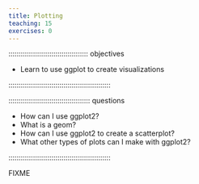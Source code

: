 ```yaml
---
title: Plotting
teaching: 15
exercises: 0
---
```


::::::::::::::::::::::::::::::::::::::: objectives

- Learn to use ggplot to create visualizations

::::::::::::::::::::::::::::::::::::::::::::::::::

:::::::::::::::::::::::::::::::::::::::: questions

- How can I use ggplot2?
- What is a geom?
- How can I use ggplot2 to create a scatterplot?
- What other types of plots can I make with ggplot2?

::::::::::::::::::::::::::::::::::::::::::::::::::

FIXME




